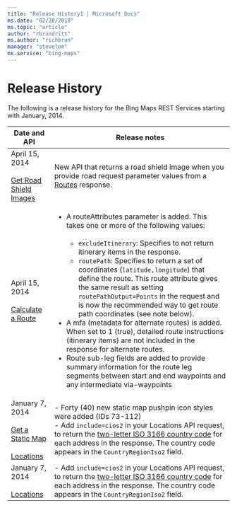 ```yaml
---
title: "Release History1 | Microsoft Docs"
ms.date: "02/28/2018"
ms.topic: "article"
author: "rbrundritt"
ms.author: "richbrun"
manager: "stevelom"
ms.service: "bing-maps"
---
```


# Release History

The following is a release history for the Bing Maps REST Services starting with January, 2014.  
  
|Date and API|Release notes|  
|------------------|-------------------|  
|April 15, 2014<br /><br /> [Get Road Shield Images](http://msdn.microsoft.com/en-us/18611bc8-42fc-4609-998d-0150783a19d5)|New API that returns a road shield image when you provide road request parameter values from a [Routes](routes/index.md) response.|  
|April 15, 2014<br /><br /> [Calculate a Route](routes/calculate-a-route.md)|<ul><li>A routeAttributes parameter is added. This takes one or more of the following values:<br /><br /> <ul><li>`excludeItinerary`: Specifies to not return itinerary items in the response.</li><li>`routePath`: Specifies to return a set of coordinates (`latitude,longitude`) that define the route. This route attribute gives the same result as setting `routePathOutput=Points` in the request and is now the recommended way to get route path coordinates (see note below).</li></ul></li><li>A mfa (metadata for alternate routes) is added. When set to 1 (true), detailed route instructions (itinerary items) are not included in the response for alternate routes.</li><li>Route sub-leg fields are added to provide summary information for the route leg segments between start and end waypoints and any intermediate via-waypoints</li></ul>|  
|January 7, 2014<br /><br /> [Get a Static Map](routes/get-a-static-map.md)<br /><br /> [Locations](locations.index.md)|-   Forty (40) new static map pushpin icon styles were added (IDs 73-112)<br />-   Add `include=cios2` in your Locations API request, to return the [two-letter ISO 3166 country code](http://www.iso.org/iso/country_codes.htm) for each address in the response. The country code appears in the `CountryRegionIso2` field.|  
|January 7, 2014<br /><br /> [Locations](locations/index.md)|-   Add `include=cios2` in your Locations API request, to return the [two-letter ISO 3166 country code](http://www.iso.org/iso/country_codes.htm) for each address in the response. The country code appears in the `CountryRegionIso2` field.|
